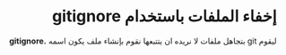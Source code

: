 <div dir="rtl">

# إخفاء الملفات باستخدام gitignore

ليقوم git بتجاهل ملفات لا نريده ان يتتبعها نقوم بإنشاء ملف يكون اسمه 
**.gitignore** 


 <div>

